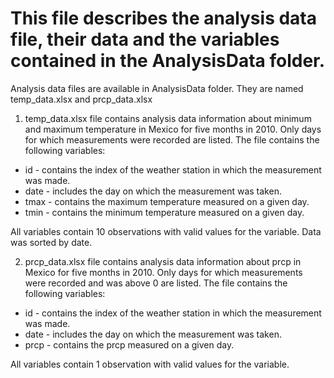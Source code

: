# This file describes the analysis data file, their data and the variables contained in the AnalysisData folder.

Analysis data files are available in AnalysisData folder. They are named temp_data.xlsx and prcp_data.xlsx

1) temp_data.xlsx file contains analysis data information about minimum and maximum temperature in Mexico for five months in 2010. Only days for which measurements were recorded are listed.
The file contains the following variables:
- id - contains the index of the weather station in which the measurement was made.
- date - includes the day on which the measurement was taken.
- tmax - contains the maximum temperature measured on a given day.
- tmin - contains the minimum temperature measured on a given day.

All variables contain 10 observations with valid values for the variable. Data was sorted by date.

2) prcp_data.xlsx file contains analysis data information about prcp in Mexico for five months in 2010. Only days for which measurements were recorded and was above 0 are listed.
The file contains the following variables:
- id - contains the index of the weather station in which the measurement was made.
- date - includes the day on which the measurement was taken.
- prcp - contains the prcp measured on a given day.

All variables contain 1 observation with valid values for the variable.

